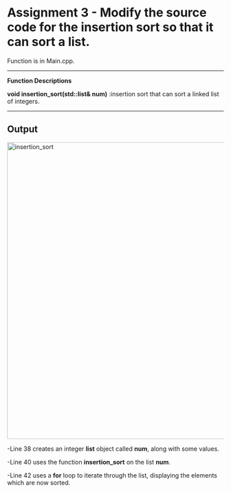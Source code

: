 # Assignment 3 - Modify the source code for the insertion sort so that it can sort a list.

Function is in Main.cpp.

---
**Function Descriptions**

**void insertion_sort(std::list<int>& num)** :insertion sort that can sort a linked list of integers.


---
## Output

<img width="691" alt="insertion_sort" src="https://github.com/user-attachments/assets/be5a67b9-29bf-458e-86f4-67ee333923f8">


-Line 38 creates an integer **list** object called **num**, along with some values.

-Line 40 uses the function **insertion_sort** on the list **num**.

-Line 42 uses a **for** loop to iterate through the list, displaying the elements which are now sorted.





